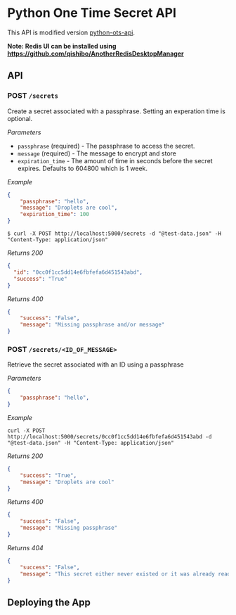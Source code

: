 # Python One Time Secret API #

This API is modified version [python-ots-api](https://github.com/do-community/python-ots-api).

**Note: Redis UI can be installed using https://github.com/qishibo/AnotherRedisDesktopManager**


## API

### POST `/secrets`
Create a secret associated with a passphrase. Setting an experation time is 
optional.

*Parameters*

* `passphrase` (required) - The passphrase to access the secret.
* `message` (required) - The message to encrypt and store
* `expiration_time` - The amount of time in seconds before the secret expires.
Defaults to 604800 which is 1 week.

*Example*
```json
{
    "passphrase": "hello",
    "message": "Droplets are cool",
    "expiration_time": 100
}
```

`$ curl -X POST http://localhost:5000/secrets -d "@test-data.json" -H "Content-Type: application/json"`

*Returns 200*
```json
{
  "id": "0cc0f1cc5dd14e6fbfefa6d451543abd", 
  "success": "True"
}
```

*Returns 400*
```json
{
    "success": "False", 
    "message": "Missing passphrase and/or message"
}
```

### POST `/secrets/<ID_OF_MESSAGE>`
Retrieve the secret associated with an ID using a passphrase

*Parameters*

```json
{
    "passphrase": "hello",
}
```

*Example*

`curl -X POST http://localhost:5000/secrets/0cc0f1cc5dd14e6fbfefa6d451543abd -d "@test-data.json" -H "Content-Type: application/json"`

*Returns 200*
```json
{
    "success": "True",
    "message": "Droplets are cool"
}
```

*Returns 400*
```json
{
    "success": "False", 
    "message": "Missing passphrase"
}
```

*Returns 404*
```json
{
    "success": "False",
    "message": "This secret either never existed or it was already read",
}
```

## Deploying the App ##

